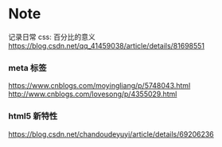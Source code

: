# Note
记录日常
css:
百分比的意义
https://blog.csdn.net/qq_41459038/article/details/81698551
### meta 标签
https://www.cnblogs.com/moyingliang/p/5748043.html
http://www.cnblogs.com/lovesong/p/4355029.html
### html5 新特性
https://blog.csdn.net/chandoudeyuyi/article/details/69206236
